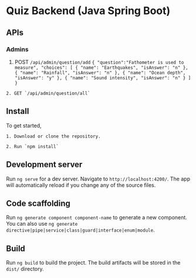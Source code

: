 # Quiz Backend (Java Spring Boot)


## APIs

  ### Admins
   1. POST `/api/admin/question/add`
    `{
        "question":"Fathometer is used to measure",
        "choices": [
            {
                "name": "Earthquakes",
                "isAnswer": "n"
            },
            {
                "name": "Rainfall",
                "isAnswer": "n"
            },
            {
                "name": "Ocean depth",
                "isAnswer": "y"
            },
            {
                "name": "Sound intensity",
                "isAnswer": "n"
            }
        ]
    }`

    2. GET `/api/admin/question/all`

## Install

To get started,

    1. Download or clone the repository.

    2. Run `npm install` 

## Development server

Run `ng serve` for a dev server. Navigate to `http://localhost:4200/`. The app will automatically reload if you change any of the source files.

## Code scaffolding

Run `ng generate component component-name` to generate a new component. You can also use `ng generate directive|pipe|service|class|guard|interface|enum|module`.

## Build

Run `ng build` to build the project. The build artifacts will be stored in the `dist/` directory.

